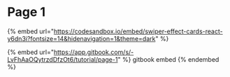 # Page 1

{% embed url="https://codesandbox.io/embed/swiper-effect-cards-react-y6dn3i?fontsize=14&hidenavigation=1&theme=dark" %}

{% embed url="https://app.gitbook.com/s/-LvFhAaOQytrzdDfzOt6/tutorial/page-1" %}
gitbook embed
{% endembed %}

